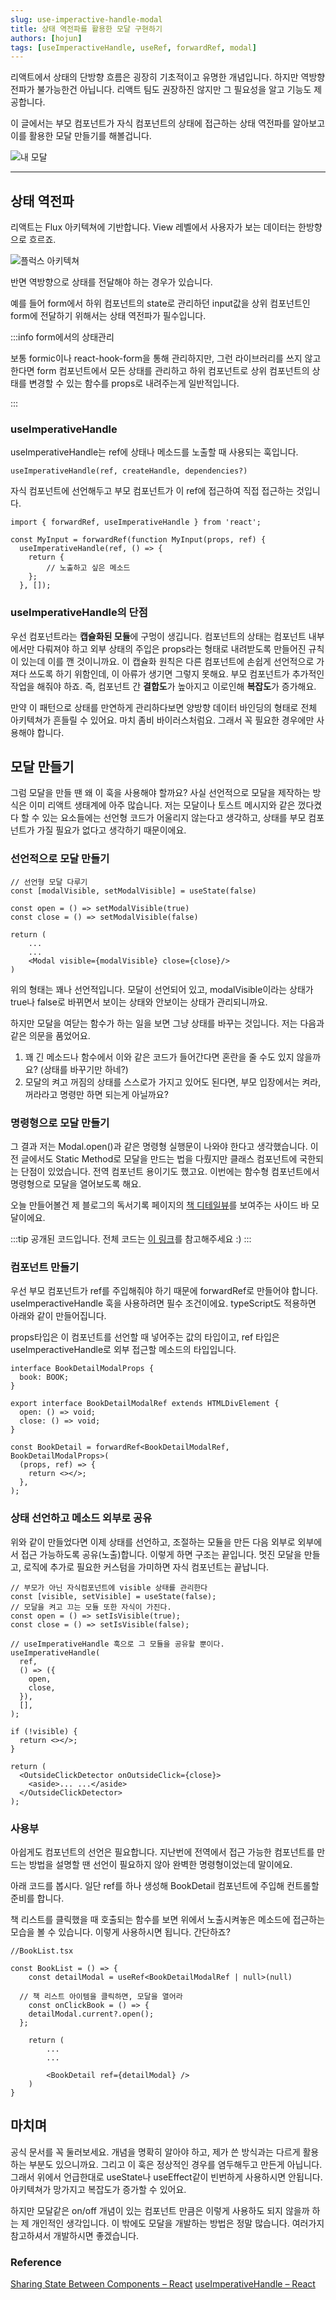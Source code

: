 ```yaml
---
slug: use-imperactive-handle-modal
title: 상태 역전파를 활용한 모달 구현하기
authors: [hojun]
tags: [useImperactiveHandle, useRef, forwardRef, modal]
---
```


리액트에서 상태의 단방향 흐름은 굉장히 기초적이고 유명한 개념입니다. 하지만 역방향 전파가 불가능한건 아닙니다. 리액트 팀도 권장하진 않지만 그 필요성을 알고 기능도 제공합니다.

이 글에서는 부모 컴포넌트가 자식 컴포넌트의 상태에 접근하는 상태 역전파를 알아보고 이를 활용한 모달 만들기를 해볼겁니다.

![내 모달](2.png)

<!--truncate-->

---

## 상태 역전파

리액트는 Flux 아키텍쳐에 기반합니다. View 레벨에서 사용자가 보는 데이터는 한방향으로 흐르죠.

![플럭스 아키텍쳐](1.png)

반면 역방향으로 상태를 전달해야 하는 경우가 있습니다.

예를 들어 form에서 하위 컴포넌트의 state로 관리하던 input값을 상위 컴포넌트인 form에 전달하기 위해서는 상태 역전파가 필수입니다.

:::info form에서의 상태관리

보통 formic이나 react-hook-form을 통해 관리하지만, 그런 라이브러리를 쓰지 않고 한다면 form 컴포넌트에서 모든 상태를 관리하고 하위 컴포넌트로 상위 컴포넌트의 상태를 변경할 수 있는 함수를 props로 내려주는게 일반적입니다.

:::

### useImperativeHandle

useImperativeHandle는 ref에 상태나 메소드를 노출할 때 사용되는 훅입니다.

```tsx
useImperativeHandle(ref, createHandle, dependencies?)
```

자식 컴포넌트에 선언해두고 부모 컴포넌트가 이 ref에 접근하여 직접 접근하는 것입니다.

```tsx
import { forwardRef, useImperativeHandle } from 'react';

const MyInput = forwardRef(function MyInput(props, ref) {
  useImperativeHandle(ref, () => {
    return {
		// 노출하고 싶은 메소드
    };
  }, []);
```

### useImperativeHandle의 단점

우선 컴포넌트라는 **캡슐화된 모듈**에 구멍이 생깁니다. 컴포넌트의 상태는 컴포넌트 내부에서만 다뤄져야 하고 외부 상태의 주입은 props라는 형태로 내려받도록 만들어진 규칙이 있는데 이를 깬 것이니까요. 이 캡슐화 원칙은 다른 컴포넌트에 손쉽게 선언적으로 가져다 쓰도록 하기 위함인데, 이 아류가 생기면 그렇지 못해요. 부모 컴포넌트가 추가적인 작업을 해줘야 하죠. 즉, 컴포넌트 간 **결합도**가 높아지고 이로인해 **복잡도**가 증가해요.

만약 이 패턴으로 상태를 만연하게 관리하다보면 양방향 데이터 바인딩의 형태로 전체 아키텍쳐가 흔들릴 수 있어요. 마치 좀비 바이러스처럼요. 그래서 꼭 필요한 경우에만 사용해야 합니다.

## 모달 만들기

그럼 모달을 만들 땐 왜 이 훅을 사용해야 할까요? 사실 선언적으로 모달을 제작하는 방식은 이미 리액트 생태계에 아주 많습니다. 저는 모달이나 토스트 메시지와 같은 껐다켰다 할 수 있는 요소들에는 선언형 코드가 어울리지 않는다고 생각하고, 상태를 부모 컴포넌트가 가질 필요가 없다고 생각하기 때문이에요.

### 선언적으로 모달 만들기

```tsx
// 선언형 모달 다루기
const [modalVisible, setModalVisible] = useState(false)

const open = () => setModalVisible(true)
const close = () => setModalVisible(false)

return (
	...
	...
	<Modal visible={modalVisible} close={close}/>
)
```

위의 형태는 꽤나 선언적입니다. 모달이 선언되어 있고, modalVisible이라는 상태가 true나 false로 바뀌면서 보이는 상태와 안보이는 상태가 관리되니까요.

하지만 모달을 여닫는 함수가 하는 일을 보면 그냥 상태를 바꾸는 것입니다. 저는 다음과 같은 의문을 품었어요.

1. 꽤 긴 메소드나 함수에서 이와 같은 코드가 들어간다면 혼란을 줄 수도 있지 않을까요? (상태를 바꾸기만 하네?)
2. 모달의 켜고 꺼짐의 상태를 스스로가 가지고 있어도 된다면, 부모 입장에서는 켜라, 꺼라라고 명령만 하면 되는게 아닐까요?

### 명령형으로 모달 만들기

그 결과 저는 Modal.open()과 같은 명령형 실행문이 나와야 한다고 생각했습니다. 이전 글에서도 Static Method로 모달을 만드는 법을 다뤘지만 클래스 컴포넌트에 국한되는 단점이 있었습니다. 전역 컴포넌트 용이기도 했고요. 이번에는 함수형 컴포넌트에서 명령형으로 모달을 열어보도록 해요.

오늘 만들어볼건 제 블로그의 독서기록 페이지의 [책 디테일뷰](/books)를 보여주는 사이드 바 모달이에요.

:::tip 공개된 코드입니다.
전체 코드는 [이 링크](https://github.com/hojunin/hjinn/blob/main/src/components/bookDetail/index.tsx)를 참고해주세요 :)
:::

### 컴포넌트 만들기

우선 부모 컴포넌트가 ref를 주입해줘야 하기 때문에 forwardRef로 만들어야 합니다. useImperactiveHandle 훅을 사용하려면 필수 조건이에요. typeScript도 적용하면 아래와 같이 만들어집니다.

props타입은 이 컴포넌트를 선언할 때 넣어주는 값의 타입이고, ref 타입은 useImperactiveHandle로 외부 접근할 메소드의 타입입니다.

```tsx
interface BookDetailModalProps {
  book: BOOK;
}

export interface BookDetailModalRef extends HTMLDivElement {
  open: () => void;
  close: () => void;
}

const BookDetail = forwardRef<BookDetailModalRef, BookDetailModalProps>(
  (props, ref) => {
    return <></>;
  },
);
```

### 상태 선언하고 메소드 외부로 공유

위와 같이 만들었다면 이제 상태를 선언하고, 조절하는 모듈을 만든 다음 외부로 외부에서 접근 가능하도록 공유(노출)합니다. 이렇게 하면 구조는 끝입니다. 멋진 모달을 만들고, 로직에 추가로 필요한 커스텀을 가미하면 자식 컴포넌트는 끝납니다.

```tsx
// 부모가 아닌 자식컴포넌트에 visible 상태를 관리한다
const [visible, setVisible] = useState(false);
// 모달을 켜고 끄는 모듈 또한 자식이 가진다.
const open = () => setIsVisible(true);
const close = () => setIsVisible(false);

// useImperativeHandle 훅으로 그 모듈을 공유할 뿐이다.
useImperativeHandle(
  ref,
  () => ({
    open,
    close,
  }),
  [],
);

if (!visible) {
  return <></>;
}

return (
  <OutsideClickDetector onOutsideClick={close}>
    <aside>... ...</aside>
  </OutsideClickDetector>
);
```

### 사용부

아쉽게도 컴포넌트의 선언은 필요합니다. 지난번에 전역에서 접근 가능한 컴포넌트를 만드는 방법을 설명할 땐 선언이 필요하지 않아 완벽한 명령형이었는데 말이에요.

아래 코드를 봅시다. 일단 ref를 하나 생성해 BookDetail 컴포넌트에 주입해 컨트롤할 준비를 합니다.

책 리스트를 클릭했을 때 호출되는 함수를 보면 위에서 노출시켜놓은 메소드에 접근하는 모습을 볼 수 있습니다. 이렇게 사용하시면 됩니다. 간단하죠?

```tsx
//BookList.tsx

const BookList = () => {
	const detailModal = useRef<BookDetailModalRef | null>(null)

  // 책 리스트 아이템을 클릭하면, 모달을 열어라
	const onClickBook = () => {
    detailModal.current?.open();
  };

	return (
		...
		...

		<BookDetail ref={detailModal} />
	)
}
```

## 마치며

공식 문서를 꼭 둘러보세요. 개념을 명확히 알아야 하고, 제가 쓴 방식과는 다르게 활용하는 부분도 있으니까요. 그리고 이 훅은 정상적인 경우를 염두해두고 만든게 아닙니다. 그래서 위에서 언급한대로 useState나 useEffect같이 빈번하게 사용하시면 안됩니다. 아키텍쳐가 망가지고 복잡도가 증가할 수 있어요.

하지만 모달같은 on/off 개념이 있는 컴포넌트 만큼은 이렇게 사용하도 되지 않을까 하는 제 개인적인 생각입니다. 이 밖에도 모달을 개발하는 방법은 정말 많습니다. 여러가지 참고하셔서 개발하시면 좋겠습니다.

### Reference

[Sharing State Between Components – React](https://react.dev/learn/sharing-state-between-components)
[useImperativeHandle – React](https://react.dev/reference/react/useImperativeHandle)
